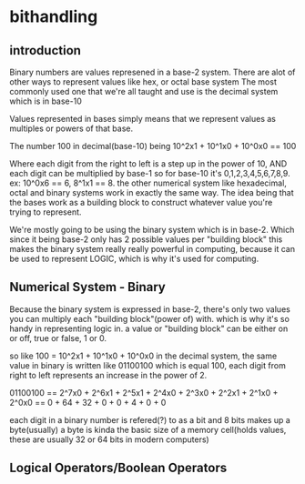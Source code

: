 # bithandling


introduction
---
<p> Binary numbers are values represened in a base-2 system.
  There are alot of other ways to represent values like hex, or octal base system
  The most commonly used one that we're all taught and use is the decimal system
  which is in base-10</p>
  
  
  <p> Values represented in bases simply means that we represent values as multiples or powers of that
  base.
  
  The number 100 in decimal(base-10) being 10^2x1 + 10^1x0 + 10^0x0 == 100
  </p>
  <p>
  Where each digit from the right to left is a step up in the power of 10, AND each digit can be
  multiplied by base-1 so for base-10 it's 0,1,2,3,4,5,6,7,8,9. ex: 10^0x6 == 6, 8^1x1 == 8.
  the other numerical system like hexadecimal, octal and binary systems work in exactly the same way.
  The idea being that the bases work as a building block to construct whatever value you're trying to represent.
  </p>
  
  <p> We're mostly going to be using the binary system which is in base-2. Which since it being base-2 only has
  2 possible values per "building block" this makes the binary system really really powerful in computing, because
  it can be used to represent LOGIC, which is why it's used for computing. </p>
  
  
Numerical System - Binary
---
<p>
  Because the binary system is expressed in base-2, there's only two values you can multiply each "building block"(power of) with.
  which is why it's so handy in representing logic in. a value or "building block" can be either on or off, true or false, 1 or 0.
</p>

<p> 
  so like 100 = 10^2x1 + 10^1x0 + 10^0x0 in the decimal system, the same value in binary is written like
  01100100 which is equal 100, each digit from right to left represents an increase in the power of 2.
  
  01100100 == 2^7x0 + 2^6x1 + 2^5x1 + 2^4x0 + 2^3x0 + 2^2x1 + 2^1x0 + 2^0x0 == 0 + 64 + 32 + 0 + 0 + 4 + 0 + 0
  </p>
  
 <p>
  each digit in a binary number is refered(?) to as a bit and 8 bits makes up a byte(usually)
  a byte is kinda the basic size of a memory cell(holds values, these are usually 32 or 64 bits in modern computers)
  </p>
  
Logical Operators/Boolean Operators
---
